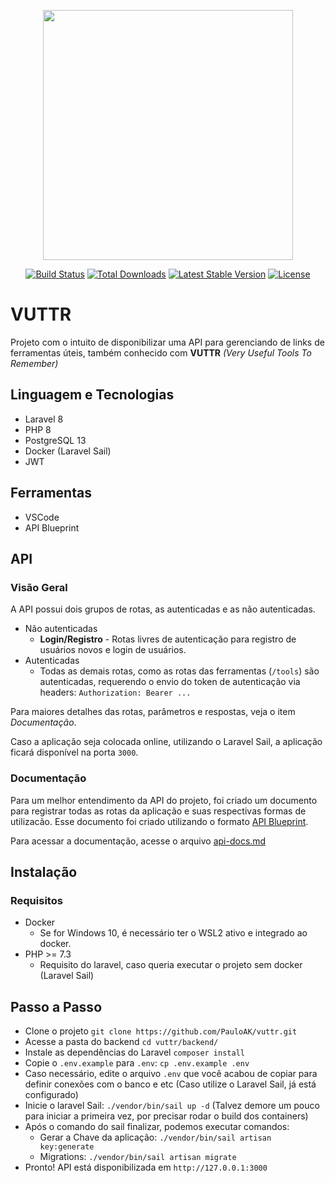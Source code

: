 <p align="center"><a href="https://laravel.com" target="_blank"><img src="https://raw.githubusercontent.com/laravel/art/master/logo-lockup/5%20SVG/2%20CMYK/1%20Full%20Color/laravel-logolockup-cmyk-red.svg" width="400"></a></p>

<p align="center">
<a href="https://travis-ci.org/laravel/framework"><img src="https://travis-ci.org/laravel/framework.svg" alt="Build Status"></a>
<a href="https://packagist.org/packages/laravel/framework"><img src="https://img.shields.io/packagist/dt/laravel/framework" alt="Total Downloads"></a>
<a href="https://packagist.org/packages/laravel/framework"><img src="https://img.shields.io/packagist/v/laravel/framework" alt="Latest Stable Version"></a>
<a href="https://packagist.org/packages/laravel/framework"><img src="https://img.shields.io/packagist/l/laravel/framework" alt="License"></a>
</p>

# VUTTR

Projeto com o intuito de disponibilizar uma API para gerenciando de links de ferramentas úteis, também conhecido com **VUTTR** *(Very Useful Tools To Remember)*

## Linguagem e Tecnologias
- Laravel 8
- PHP 8
- PostgreSQL 13
- Docker (Laravel Sail)
- JWT

## Ferramentas
- VSCode
- API Blueprint

## API
### Visão Geral
A API possui dois grupos de rotas, as autenticadas e as não autenticadas.
- Não autenticadas
  - **Login/Registro** - Rotas livres de autenticação para registro de usuários novos e login de usuários.
- Autenticadas
  - Todas as demais rotas, como as rotas das ferramentas (`/tools`) são autenticadas, requerendo o envio do token de autenticação via headers: `Authorization: Bearer ...`

Para maiores detalhes das rotas, parâmetros e respostas, veja o item *Documentação*.

Caso a aplicação seja colocada online, utilizando o Laravel Sail, a aplicação ficará disponível na porta `3000`.

### Documentação
Para um melhor entendimento da API do projeto, foi criado um documento para registrar todas as rotas da aplicação e suas respectivas formas de utilizacão. Esse documento foi criado utilizando o formato [API Blueprint](https://apiblueprint.org/).

Para acessar a documentação, acesse o arquivo [api-docs.md](./api-docs.md)

## Instalação

### Requisitos
- Docker
  - Se for Windows 10, é necessário ter o WSL2 ativo e integrado ao docker.
- PHP >= 7.3
  - Requisito do laravel, caso queria executar o projeto sem docker (Laravel Sail)
## Passo a Passo
- Clone o projeto `git clone https://github.com/PauloAK/vuttr.git`
- Acesse a pasta do backend `cd vuttr/backend/`
- Instale as dependências do Laravel `composer install`
- Copie o `.env.example` para `.env`: `cp .env.example .env`
- Caso necessário, edite o arquivo `.env` que você acabou de copiar para definir conexões com o banco e etc (Caso utilize o Laravel Sail, já está configurado)
- Inicie o laravel Sail: `./vendor/bin/sail up -d` (Talvez demore um pouco para iniciar a primeira vez, por precisar rodar o build dos containers)
- Após o comando do sail finalizar, podemos executar comandos:
  - Gerar a Chave da aplicação: `./vendor/bin/sail artisan key:generate`
  - Migrations: `./vendor/bin/sail artisan migrate`
- Pronto! API está disponibilizada em `http://127.0.0.1:3000`